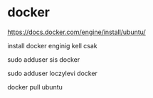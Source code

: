 # docker

https://docs.docker.com/engine/install/ubuntu/

install docker enginig kell csak

sudo adduser sis docker

sudo adduser loczylevi docker

docker pull ubuntu

